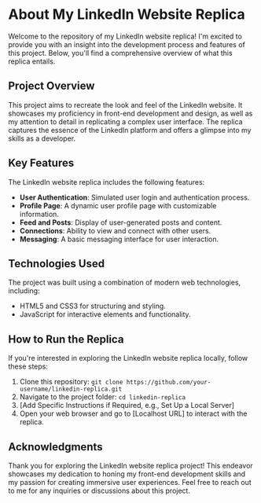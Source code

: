 # About My LinkedIn Website Replica


Welcome to the repository of my LinkedIn website replica! I'm excited to provide you with an insight into the development process and features of this project. Below, you'll find a comprehensive overview of what this replica entails.

## Project Overview

This project aims to recreate the look and feel of the LinkedIn website. It showcases my proficiency in front-end development and design, as well as my attention to detail in replicating a complex user interface. The replica captures the essence of the LinkedIn platform and offers a glimpse into my skills as a developer.

## Key Features

The LinkedIn website replica includes the following features:

- **User Authentication**: Simulated user login and authentication process.
- **Profile Page**: A dynamic user profile page with customizable information.
- **Feed and Posts**: Display of user-generated posts and content.
- **Connections**: Ability to view and connect with other users.
- **Messaging**: A basic messaging interface for user interaction.

## Technologies Used

The project was built using a combination of modern web technologies, including:

- HTML5 and CSS3 for structuring and styling.
- JavaScript for interactive elements and functionality.

## How to Run the Replica

If you're interested in exploring the LinkedIn website replica locally, follow these steps:

1. Clone this repository: `git clone https://github.com/your-username/linkedin-replica.git`
2. Navigate to the project folder: `cd linkedin-replica`
3. [Add Specific Instructions if Required, e.g., Set Up a Local Server]
4. Open your web browser and go to [Localhost URL] to interact with the replica.

## Acknowledgments

Thank you for exploring the LinkedIn website replica project! This endeavor showcases my dedication to honing my front-end development skills and my passion for creating immersive user experiences. Feel free to reach out to me for any inquiries or discussions about this project.
